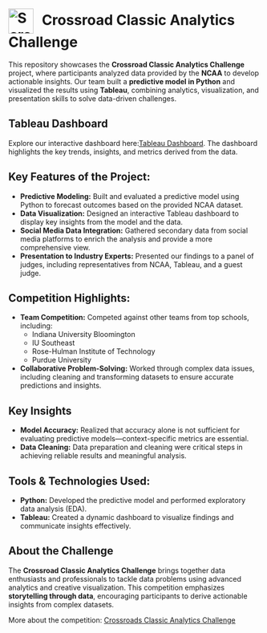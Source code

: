 <h1>
  <img src="https://github.com/user-attachments/assets/3feee5b1-8565-4c03-a6f8-82c7b2358abb" 
       alt="Screenshot 2024-10-21 at 8 56 51 PM" 
       width="50" 
       style="vertical-align:middle; margin-right:10px;">
  Crossroad Classic Analytics Challenge
</h1>

This repository showcases the **Crossroad Classic Analytics Challenge** project, where participants analyzed data provided by the **NCAA** to develop actionable insights. Our team built a **predictive model in Python** and visualized the results using **Tableau**, combining analytics, visualization, and presentation skills to solve data-driven challenges.

## Tableau Dashboard

Explore our interactive dashboard here:[Tableau Dashboard](https://public.tableau.com/app/profile/sarah.morrolf/viz/DataDawgsCrossroadsClassicAnalyticsChallenge/Dashboard). The dashboard highlights the key trends, insights, and metrics derived from the data.


## Key Features of the Project:
- **Predictive Modeling:** Built and evaluated a predictive model using Python to forecast outcomes based on the provided NCAA dataset.
- **Data Visualization:** Designed an interactive Tableau dashboard to display key insights from the model and the data.
- **Social Media Data Integration:** Gathered secondary data from social media platforms to enrich the analysis and provide a more comprehensive view.
- **Presentation to Industry Experts:** Presented our findings to a panel of judges, including representatives from NCAA, Tableau, and a guest judge.

## Competition Highlights: 
- **Team Competition:** Competed against other teams from top schools, including:
  - Indiana University Bloomington
  - IU Southeast
  - Rose-Hulman Institute of Technology
  - Purdue University
- **Collaborative Problem-Solving:** Worked through complex data issues, including cleaning and transforming datasets to ensure accurate predictions and insights.

## Key Insights
- **Model Accuracy:** Realized that accuracy alone is not sufficient for evaluating predictive models—context-specific metrics are essential.
- **Data Cleaning:** Data preparation and cleaning were critical steps in achieving reliable results and meaningful analysis.


## Tools & Technologies Used:
- **Python:** Developed the predictive model and performed exploratory data analysis (EDA).
- **Tableau:** Created a dynamic dashboard to visualize findings and communicate insights effectively.

## About the Challenge
The **Crossroad Classic Analytics Challenge** brings together data enthusiasts and professionals to tackle data problems using advanced analytics and creative visualization. This competition emphasizes **storytelling through data**, encouraging participants to derive actionable insights from complex datasets.

More about the competition: [Crossroads Classic Analytics Challenge](https://crossroadsclassicanalyticschallenge.com/17-2/)

